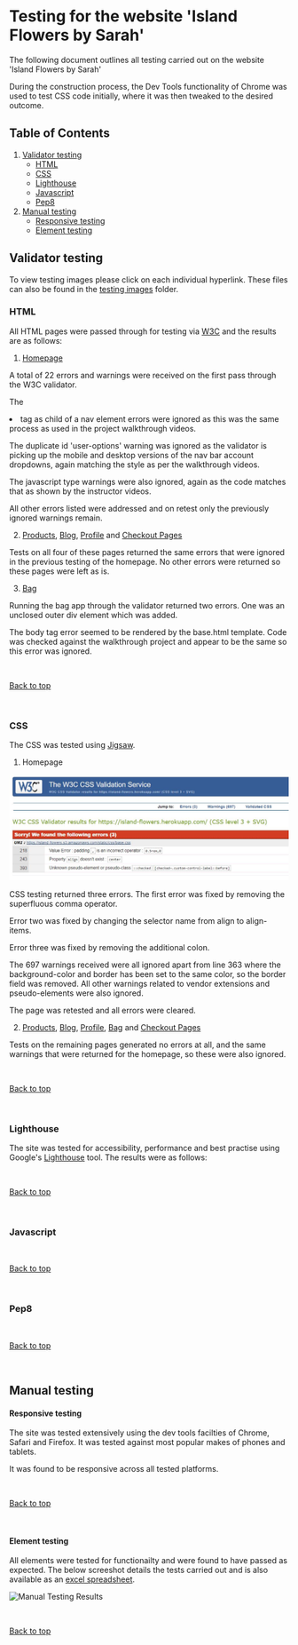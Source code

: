 # Testing for the website 'Island Flowers by Sarah'

The following document outlines all testing carried out on the website 'Island Flowers by Sarah'

During the construction process, the Dev Tools functionality of Chrome was used to test CSS code initially, where it was then tweaked to the desired outcome.

## Table of Contents

 1. [Validator testing](#validator-testing)
    * [HTML](#html)
    * [CSS](#css)
    * [Lighthouse](#lighthouse)
    * [Javascript](#javascript)
    * [Pep8](#pep8)
2. [Manual testing](#manual-testing)
    * [Responsive testing](#responsive-testing)
    * [Element testing](#element-testing)



## Validator testing

To view testing images please click on each individual hyperlink. These files can also be found in the [testing images](/testing/images/) folder.

### HTML

All HTML pages were passed through for testing via [W3C](https://validator.w3.org/) and the results are as follows:

1. [Homepage](/testing/images/home.png)

A total of 22 errors and warnings were received on the first pass through the W3C validator. 

The <li> tag as child of a nav element errors were ignored as this was the same process as used in the project walkthrough videos.

The duplicate id 'user-options' warning was ignored as the validator is picking up the mobile and desktop versions of the nav bar account dropdowns, again matching the style as per the walkthrough videos.

The javascript type warnings were also ignored, again as the code matches that as shown by the instructor videos.

All other errors listed were addressed and on retest only the previously ignored warnings remain.

2. [Products](/testing/images/products.png), [Blog](/testing/images/blog.png), [Profile](/testing/images/profile.png) and [Checkout Pages](/testing/images/checkout.png)

Tests on all four of these pages returned the same errors that were ignored in the previous testing of the homepage. No other errors were returned so these pages were left as is.

3. [Bag](/testing/images/bag-errors.jpg)

Running the bag app through the validator returned two errors. One was an unclosed outer div element which was added.

The body tag error seemed to be rendered by the base.html template. Code was checked against the walkthrough project and appear to be the same so this error was ignored.

<br>

[Back to top](#table-of-contents)

<br>

### CSS

The CSS was tested using [Jigsaw](https://jigsaw.w3.org/css-validator/).

1. Homepage

 ![Home CSS Errors](/testing/images/css-home.JPG)

 CSS testing returned three errors. The first error was fixed by removing the superfluous comma operator.

 Error two was fixed by changing the selector name from align to align-items.

 Error three was fixed by removing the additional colon.

 The 697 warnings received were all ignored apart from line 363 where the background-color and border has been set to the same color, so the border field was removed. All other warnings related to vendor extensions and pseudo-elements were also ignored.

 The page was retested and all errors were cleared.

 2. [Products](/testing/images/css-products.JPG), [Blog](/testing/images/css-blog.JPG), [Profile](/testing/images/css-profile.JPG), [Bag](/testing/images/css-bag.JPG) and [Checkout Pages](/testing/images/css-checkout.JPG)

 Tests on the remaining pages generated no errors at all, and the same warnings that were returned for the homepage, so these were also ignored.


<br>

[Back to top](#table-of-contents)

<br>

### Lighthouse

The site was tested for accessibility, performance and best practise using Google's [Lighthouse](https://developers.google.com/web/tools/lighthouse) tool. The results were as follows:



<br>

[Back to top](#table-of-contents)

<br>

### Javascript


<br>

[Back to top](#table-of-contents)

<br>

### Pep8


<br>

[Back to top](#table-of-contents)

<br>

## Manual testing

 #### Responsive testing

 The site was tested extensively using the dev tools facilties of Chrome, Safari and Firefox. It was tested against most popular makes of phones and tablets. 

 It was found to be responsive across all tested platforms.


<br>

[Back to top](#table-of-contents)

<br>


 #### Element testing

 All elements were tested for functionailty and were found to have passed as expected. The below screeshot details the tests carried out and is also available as an [excel spreadsheet](/testing/manual-testing.xlsx).

 ![Manual Testing Results](/testing/images/manual-testing.jpg)


<br>

[Back to top](#table-of-contents)

<br>

